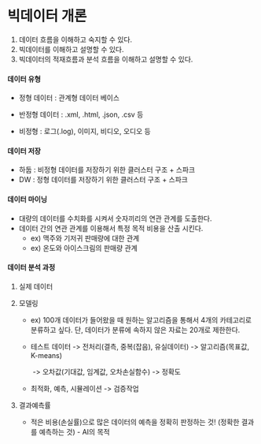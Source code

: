 # 빅데이터 개론

1. 데이터 흐름을 이해하고 숙지할 수 있다.
2. 빅데이터를 이해하고 설명할 수 있다.
3. 빅데이터의 적재흐름과 분석 흐름을 이해하고 설명할 수 있다.



#### 데이터 유형

- 정형 데이터  : 관계형 데이터 베이스

- 반정형 데이터 : .xml, .html, .json, .csv 등

- 비정형 : 로그(.log), 이미지, 비디오, 오디오 등

#### 데이터 저장

- 하둡 : 비정형 데이터를 저장하기 위한 클러스터 구조 + 스파크
- DW : 정형 데이터를 저장하기 위한 클러스터 구조 + 스파크



#### 데이터 마이닝

- 대량의 데이터를 수치화를 시켜서 숫자끼리의 연관 관계를 도출한다.
- 데이터 간의 연관 관계를 이용해서 특정 목적 비용을 산출 시킨다.
  - ex) 맥주와 기저귀 판매량에 대한 관계
  - ex) 온도와 아이스크림의 판매량 관계



#### 데이터 분석 과정

1. 실제 데이터

2. 모델링

   - ex) 100개 데이터가 들어왔을 때 원하는 알고리즘을 통해서 4개의 카테고리로 분류하고 싶다. 단, 데이터가 분류에 속하지 않은 자료는 20개로 제한한다.

   - 테스트 데이터 -> 전처리(결측, 중복(잡음), 유실데이터) -> 알고리즘(목표값, K-means)

     ​	-> 오차값(기대값, 임계값, 오차손실함수) -> 정확도

	- 최적화, 예측, 시뮬레이션 -> 검증작업
	
3. 결과예측률
	
	- 적은 비용(손실률)으로 많은 데이터의 예측을 정확히 판정하는 것! (정확한 결과를 예측하는 것) - AI의 목적